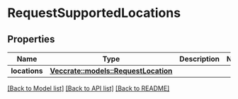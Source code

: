 # RequestSupportedLocations

## Properties

Name | Type | Description | Notes
------------ | ------------- | ------------- | -------------
**locations** | [**Vec<crate::models::RequestLocation>**](RequestLocation.md) |  | 

[[Back to Model list]](../README.md#documentation-for-models) [[Back to API list]](../README.md#documentation-for-api-endpoints) [[Back to README]](../README.md)


